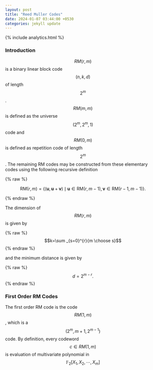 ```yaml
---
layout: post
title: "Reed Muller Codes"
date: 2024-01-07 03:44:00 +0530
categories: jekyll update
---
```

{% include analytics.html %}
<script src="https://cdnjs.cloudflare.com/ajax/libs/mathjax/2.7.0/MathJax.js?config=TeX-AMS-MML_HTMLorMML" type="text/javascript"></script>

### Introduction 


$$RM(r, m)$$ is a binary linear block code $$(n, k, d)$$ of length $$2^m$$. $$RM(m, m)$$ is defined as the universe $$(2^m, 2^m, 1)$$ code and $$RM(0, m)$$ is defined as repetition code of length $$2^m$$. The remaining RM codes may be constructed from these elementary codes using the following recursive definition

{% raw %}

$$
\mathrm {RM} (r,m)=\{(\mathbf {u} ,\mathbf {u} +\mathbf {v} )\mid \mathbf {u} \in \mathrm {RM} (r,m-1),\mathbf {v} \in \mathrm {RM} (r-1,m-1)\}.
$$

{% endraw %}

The dimension of $$RM(r, m)$$ is given by

{% raw %}
$$k=\sum _{s=0}^{r}{m \choose s}$$
{% endraw %} 

and the minimum distance is given by

{% raw %}
$$ d=2^{m-r}.$$
{% endraw %}

### First Order RM Codes

The first order RM code is the code $$RM(1, m)$$, which is a $$(2^m, m+1, 2^{m-1})$$ code. By definition, every codeword $$c\in RM(1, m)$$ is evaluation of multivariate polynomial in $$\mathbb{F}_2[X_1, X_2, \cdots, X_m]$$ 

